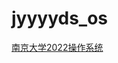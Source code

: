 # jyyyyds_os
[南京大学2022操作系统](https://space.bilibili.com/202224425/channel/collectiondetail?sid=192498&ctype=0)
